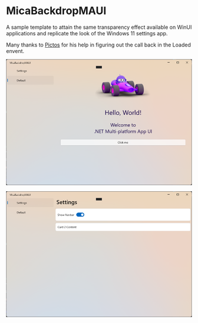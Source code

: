# MicaBackdropMAUI

A sample template to attain the same transparency effect available on WinUI applications and replicate the look of the Windows 11 settings app.

Many thanks to [Pictos](https://github.com/pictos) for his help in figuring out the call back in the Loaded envent.

![Full clear](/Resources/Images/Screenshot%202024-11-12%20102719.png)

![Clear with boxes](/Resources/Images/Screenshot%202024-11-12%20102704.png)
